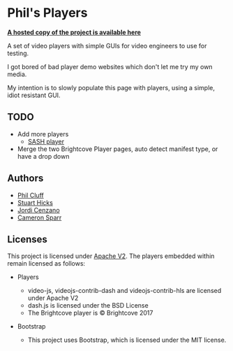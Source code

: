 # Phil's Players

**[A hosted copy of the project is available here](http://philcluff.co.uk/players)**

A set of video players with simple GUIs for video engineers to use for testing.

I got bored of bad player demo websites which don't let me try my own media.

My intention is to slowly populate this page with players, using a simple, idiot resistant GUI.

## TODO

* Add more players
  * [SASH player](https://github.com/sfvideo/sash-player)
* Merge the two Brightcove Player pages, auto detect manifest type, or have a drop down

## Authors

* [Phil Cluff](https://github.com/philcluff)
* [Stuart Hicks](https://github.com/stuarthicks)
* [Jordi Cenzano](https://github.com/jordicenzano)
* [Cameron Sparr](https://github.com/sparrc)

## Licenses

This project is licensed under [Apache V2](LICENSE). The players embedded within remain licensed as follows:

* Players
  * video-js, videojs-contrib-dash and videojs-contrib-hls are licensed under Apache V2
  * dash.js is licensed under the BSD License
  * The Brightcove player is &copy; Brightcove 2017

* Bootstrap
  * This project uses Bootstrap, which is licensed under the MIT license.
